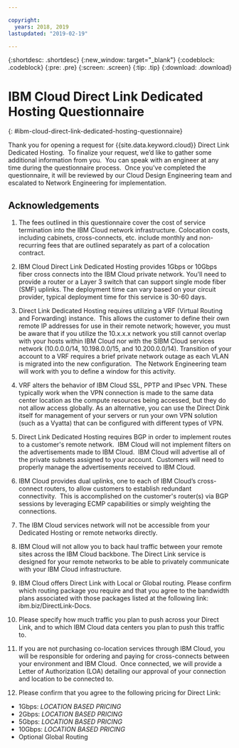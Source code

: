 ```yaml
---

copyright:
  years: 2018, 2019
lastupdated: "2019-02-19"

---
```


{:shortdesc: .shortdesc}
{:new_window: target="_blank"}
{:codeblock: .codeblock}
{:pre: .pre}
{:screen: .screen}
{:tip: .tip}
{:download: .download}

# IBM Cloud Direct Link Dedicated Hosting Questionnaire
{: #ibm-cloud-direct-link-dedicated-hosting-questionnaire}

Thank you for opening a request for {{site.data.keyword.cloud}} Direct Link Dedicated Hosting.  To finalize your request, we’d like to gather some additional information from you.  You can speak with an engineer at any time during the questionnaire process.  Once you've completed the questionnaire, it will be reviewed by our Cloud Design Engineering team and escalated to Network Engineering for implementation.

## Acknowledgements

1. The fees outlined in this questionnaire cover the cost of service termination into the IBM Cloud network infrastructure. Colocation costs, including cabinets, cross-connects, etc. include monthly and non-recurring fees that are outlined separately as part of a colocation contract.

2. IBM Cloud Direct Link Dedicated Hosting provides 1Gbps or 10Gbps fiber cross connects into the IBM Cloud private network. You'll need to provide a router or a Layer 3 switch that can support single mode fiber (SMF) uplinks. The deployment time can vary based on your circuit provider, typical deployment time for this service is 30-60 days.

3. Direct Link Dedicated Hosting requires utilizing a VRF (Virtual Routing and Forwarding) instance.  This allows the customer to define their own remote IP addresses for use in their remote network; however, you must be aware that if you utilize the 10.x.x.x network you still cannot overlap with your hosts within IBM Cloud nor with the SIBM Cloud services network (10.0.0.0/14, 10.198.0.0/15, and 10.200.0.0/14). Transition of your account to a VRF requires a brief private network outage as each VLAN is migrated into the new configuration.  The Network Engineering team will work with you to define a window for this activity.

4. VRF alters the behavior of IBM Cloud SSL, PPTP and IPsec VPN. These typically work when the VPN connection is made to the same data center location as the compute resources being accessed, but they do not allow access globally.  As an alternative, you can use the Direct Dink itself for management of your servers or run your own VPN solution (such as a Vyatta) that can be configured with different types of VPN.  

5. Direct Link Dedicated Hosting requires BGP in order to implement routes to a customer's remote network.  IBM Cloud will not implement filters on the advertisements made to IBM Cloud.  IBM Cloud will advertise all of the private subnets assigned to your account.  Customers will need to properly manage the advertisements received to IBM Cloud.

6. IBM Cloud provides dual uplinks, one to each of IBM Cloud’s cross-connect routers, to allow customers to establish redundant connectivity.  This is accomplished on the customer's router(s) via BGP sessions by leveraging ECMP capabilities or simply weighting the connections.

7. The IBM Cloud services network will not be accessible from your Dedicated Hosting or remote networks directly.

8. IBM Cloud will not allow you to back haul traffic between your remote sites across the IBM Cloud backbone. The Direct Link service is designed for your remote networks to be able to privately communicate with your IBM Cloud infrastructure.

9. IBM Cloud offers Direct Link with Local or Global routing. Please confirm which routing package you require and that you agree to the bandwidth plans associated with those packages listed at the following link: ibm.biz/DirectLink-Docs.

10. Please specify how much traffic you plan to push across your Direct Link, and to which IBM Cloud data centers you plan to push this traffic to.

11. If you are not purchasing co-location services through IBM Cloud, you will be responsible for ordering and paying for cross-connects between your environment and IBM Cloud.  Once connected, we will provide a Letter of Authorization (LOA) detailing our approval of your connection and location to be connected to.

12. Please confirm that you agree to the following pricing for Direct Link:
 * 1Gbps: _LOCATION BASED PRICING_ 
* 2Gbps: _LOCATION BASED PRICING_
* 5Gbps: _LOCATION BASED PRICING_
* 10Gbps: _LOCATION BASED PRICING_
* Optional Global Routing
